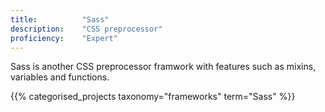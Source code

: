```yaml
---
title: 			"Sass"
description: 	"CSS preprocessor"
proficiency:	"Expert"
---
```


Sass is another CSS preprocessor framwork with features such as mixins, variables and functions.

{{% categorised_projects taxonomy="frameworks" term="Sass" %}}